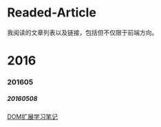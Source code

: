 # Readed-Article
我阅读的文章列表以及链接，包括但不仅限于前端方向。
# 2016
### 201605
##### 20160508
[DOM扩展学习笔记](http://www.cnblogs.com/venoral/p/5459495.html)
